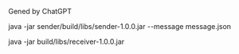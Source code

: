
Gened by ChatGPT

java -jar sender/build/libs/sender-1.0.0.jar --message message.json

java -jar build/libs/receiver-1.0.0.jar
